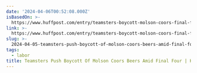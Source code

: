 ```yaml
---
date: '2024-04-06T00:52:08.000Z'
isBasedOn: >-
  https://www.huffpost.com/entry/teamsters-boycott-molson-coors-final-four_n_660f19d4e4b09f580bc73689
link: >-
  https://www.huffpost.com/entry/teamsters-boycott-molson-coors-final-four_n_660f19d4e4b09f580bc73689
slug: >-
  2024-04-05-teamsters-push-boycott-of-molson-coors-beers-amid-final-four-or-huffpost-imp
tags:
  - labor
title: Teamsters Push Boycott Of Molson Coors Beers Amid Final Four | HuffPost Imp
---
```


